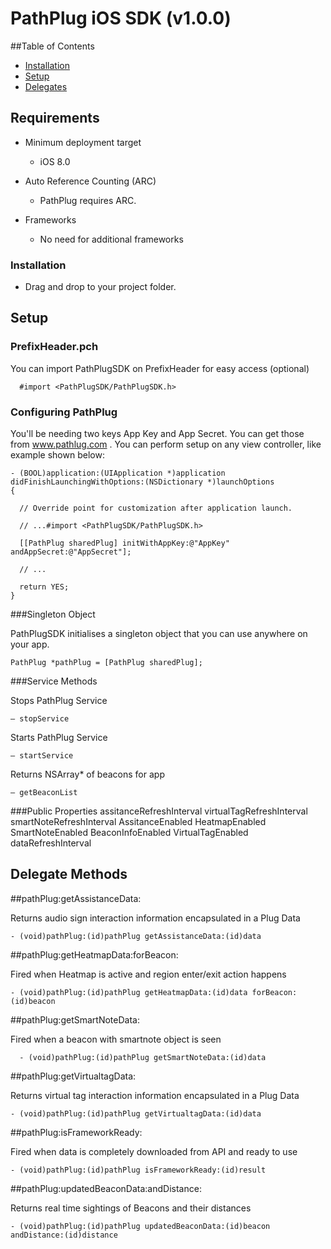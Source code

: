 PathPlug iOS SDK (v1.0.0)
==================================

##Table of Contents

* [Installation](#installation)  
* [Setup](#setup)  
* [Delegates](#delegate-methods)  


Requirements
----------------------------------

- Minimum deployment target

  - iOS 8.0

- Auto Reference Counting (ARC)

  - PathPlug requires ARC.

- Frameworks

  - No need for additional frameworks  
  
### Installation 

  * Drag and drop to your project folder.
  

Setup
----------------------------------
### PrefixHeader.pch
You can import PathPlugSDK on PrefixHeader for easy access (optional)

      #import <PathPlugSDK/PathPlugSDK.h>


### Configuring PathPlug

You'll be needing two keys App Key and App Secret. You can get those from www.pathlug.com . You can perform setup on any view controller, like example shown below:


    - (BOOL)application:(UIApplication *)application didFinishLaunchingWithOptions:(NSDictionary *)launchOptions
    {

      // Override point for customization after application launch.

      // ...#import <PathPlugSDK/PathPlugSDK.h>

      [[PathPlug sharedPlug] initWithAppKey:@"AppKey" andAppSecret:@"AppSecret"];

      // ...

      return YES;
    }

###Singleton Object

PathPlugSDK initialises a singleton object that you can use anywhere on your app.

  	PathPlug *pathPlug = [PathPlug sharedPlug];

###Service Methods

 Stops PathPlug Service

    – stopService

Starts PathPlug Service

    – startService

Returns NSArray* of beacons for app

    – getBeaconList

###Public Properties
    assitanceRefreshInterval
    virtualTagRefreshInterval
    smartNoteRefreshInterval
    AssitanceEnabled
    HeatmapEnabled
    SmartNoteEnabled
    BeaconInfoEnabled
    VirtualTagEnabled
    dataRefreshInterval


Delegate Methods
---------------------

##pathPlug:getAssistanceData:

Returns audio sign interaction information encapsulated in a Plug Data

    - (void)pathPlug:(id)pathPlug getAssistanceData:(id)data

##pathPlug:getHeatmapData:forBeacon:

Fired when Heatmap is active and region enter/exit action happens

    - (void)pathPlug:(id)pathPlug getHeatmapData:(id)data forBeacon:(id)beacon

##pathPlug:getSmartNoteData:

Fired when a beacon with smartnote object is seen

      - (void)pathPlug:(id)pathPlug getSmartNoteData:(id)data

##pathPlug:getVirtualtagData:

Returns virtual tag interaction information encapsulated in a Plug Data

    - (void)pathPlug:(id)pathPlug getVirtualtagData:(id)data


##pathPlug:isFrameworkReady:

Fired when data is completely downloaded from API and ready to use

    - (void)pathPlug:(id)pathPlug isFrameworkReady:(id)result

##pathPlug:updatedBeaconData:andDistance:

Returns real time sightings of Beacons and their distances

    - (void)pathPlug:(id)pathPlug updatedBeaconData:(id)beacon andDistance:(id)distance